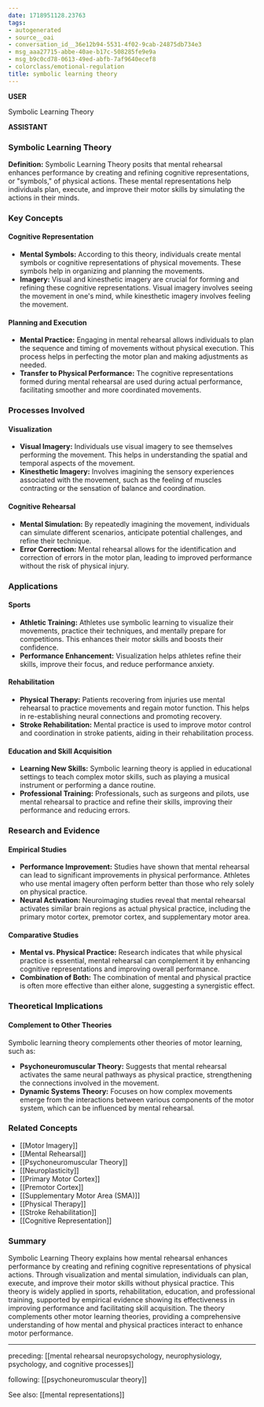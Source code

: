 ```yaml
---
date: 1718951128.23763
tags:
- autogenerated
- source__oai
- conversation_id__36e12b94-5531-4f02-9cab-24875db734e3
- msg_aaa27715-abbe-40ae-b17c-508285fe9e9a
- msg_b9c0cd78-0613-49ed-abfb-7af9640ecef8
- colorclass/emotional-regulation
title: symbolic learning theory
---
```


**USER**

Symbolic Learning Theory


**ASSISTANT**

### Symbolic Learning Theory

**Definition:** Symbolic Learning Theory posits that mental rehearsal enhances performance by creating and refining cognitive representations, or "symbols," of physical actions. These mental representations help individuals plan, execute, and improve their motor skills by simulating the actions in their minds.

### Key Concepts

#### Cognitive Representation

- **Mental Symbols:** According to this theory, individuals create mental symbols or cognitive representations of physical movements. These symbols help in organizing and planning the movements.
- **Imagery:** Visual and kinesthetic imagery are crucial for forming and refining these cognitive representations. Visual imagery involves seeing the movement in one's mind, while kinesthetic imagery involves feeling the movement.

#### Planning and Execution

- **Mental Practice:** Engaging in mental rehearsal allows individuals to plan the sequence and timing of movements without physical execution. This process helps in perfecting the motor plan and making adjustments as needed.
- **Transfer to Physical Performance:** The cognitive representations formed during mental rehearsal are used during actual performance, facilitating smoother and more coordinated movements.

### Processes Involved

#### Visualization

- **Visual Imagery:** Individuals use visual imagery to see themselves performing the movement. This helps in understanding the spatial and temporal aspects of the movement.
- **Kinesthetic Imagery:** Involves imagining the sensory experiences associated with the movement, such as the feeling of muscles contracting or the sensation of balance and coordination.

#### Cognitive Rehearsal

- **Mental Simulation:** By repeatedly imagining the movement, individuals can simulate different scenarios, anticipate potential challenges, and refine their technique.
- **Error Correction:** Mental rehearsal allows for the identification and correction of errors in the motor plan, leading to improved performance without the risk of physical injury.

### Applications

#### Sports

- **Athletic Training:** Athletes use symbolic learning to visualize their movements, practice their techniques, and mentally prepare for competitions. This enhances their motor skills and boosts their confidence.
- **Performance Enhancement:** Visualization helps athletes refine their skills, improve their focus, and reduce performance anxiety.

#### Rehabilitation

- **Physical Therapy:** Patients recovering from injuries use mental rehearsal to practice movements and regain motor function. This helps in re-establishing neural connections and promoting recovery.
- **Stroke Rehabilitation:** Mental practice is used to improve motor control and coordination in stroke patients, aiding in their rehabilitation process.

#### Education and Skill Acquisition

- **Learning New Skills:** Symbolic learning theory is applied in educational settings to teach complex motor skills, such as playing a musical instrument or performing a dance routine.
- **Professional Training:** Professionals, such as surgeons and pilots, use mental rehearsal to practice and refine their skills, improving their performance and reducing errors.

### Research and Evidence

#### Empirical Studies

- **Performance Improvement:** Studies have shown that mental rehearsal can lead to significant improvements in physical performance. Athletes who use mental imagery often perform better than those who rely solely on physical practice.
- **Neural Activation:** Neuroimaging studies reveal that mental rehearsal activates similar brain regions as actual physical practice, including the primary motor cortex, premotor cortex, and supplementary motor area.

#### Comparative Studies

- **Mental vs. Physical Practice:** Research indicates that while physical practice is essential, mental rehearsal can complement it by enhancing cognitive representations and improving overall performance.
- **Combination of Both:** The combination of mental and physical practice is often more effective than either alone, suggesting a synergistic effect.

### Theoretical Implications

#### Complement to Other Theories

Symbolic learning theory complements other theories of motor learning, such as:

- **Psychoneuromuscular Theory:** Suggests that mental rehearsal activates the same neural pathways as physical practice, strengthening the connections involved in the movement.
- **Dynamic Systems Theory:** Focuses on how complex movements emerge from the interactions between various components of the motor system, which can be influenced by mental rehearsal.

### Related Concepts

- [[Motor Imagery]]
- [[Mental Rehearsal]]
- [[Psychoneuromuscular Theory]]
- [[Neuroplasticity]]
- [[Primary Motor Cortex]]
- [[Premotor Cortex]]
- [[Supplementary Motor Area (SMA)]]
- [[Physical Therapy]]
- [[Stroke Rehabilitation]]
- [[Cognitive Representation]]

### Summary

Symbolic Learning Theory explains how mental rehearsal enhances performance by creating and refining cognitive representations of physical actions. Through visualization and mental simulation, individuals can plan, execute, and improve their motor skills without physical practice. This theory is widely applied in sports, rehabilitation, education, and professional training, supported by empirical evidence showing its effectiveness in improving performance and facilitating skill acquisition. The theory complements other motor learning theories, providing a comprehensive understanding of how mental and physical practices interact to enhance motor performance.


---

preceding: [[mental rehearsal neuropsychology, neurophysiology, psychology, and cognitive processes]]  


following: [[psychoneuromuscular theory]]

See also: [[mental representations]]